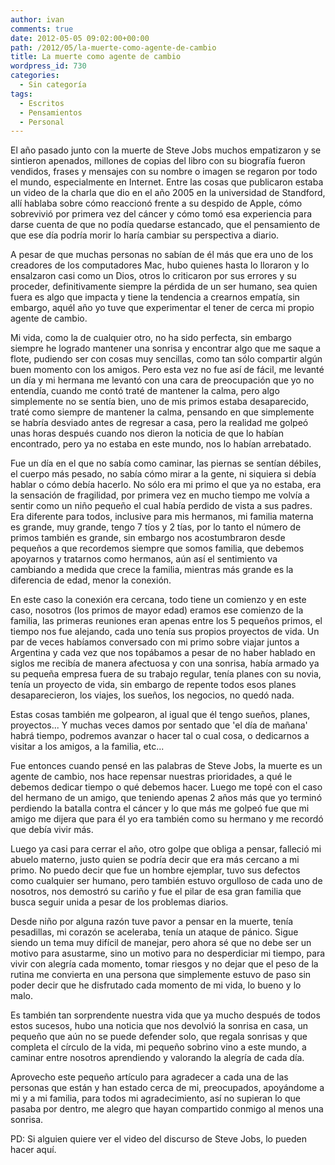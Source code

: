 ```yaml
---
author: ivan
comments: true
date: 2012-05-05 09:02:00+00:00
path: /2012/05/la-muerte-como-agente-de-cambio
title: La muerte como agente de cambio
wordpress_id: 730
categories:
  - Sin categoría
tags:
  - Escritos
  - Pensamientos
  - Personal
---
```


El año pasado junto con la muerte de Steve Jobs muchos empatizaron y se sintieron apenados, millones de copias del libro con su biografía fueron vendidos, frases y mensajes con su nombre o imagen se regaron por todo el mundo, especialmente en Internet. Entre las cosas que publicaron estaba un video de la charla que dio en el año 2005 en la universidad de Standford, allí hablaba sobre cómo reaccionó frente a su despido de Apple, cómo sobrevivió por primera vez del cáncer y cómo tomó esa experiencia para darse cuenta de que no podía quedarse estancado, que el pensamiento de que ese día podría morir lo haría cambiar su perspectiva a diario.

A pesar de que muchas personas no sabían de él más que era uno de los creadores de los computadores Mac, hubo quienes hasta lo lloraron y lo ensalzaron casi como un Dios, otros lo criticaron por sus errores y su proceder, definitivamente siempre la pérdida de un ser humano, sea quien fuera es algo que impacta y tiene la tendencia a crearnos empatía, sin embargo, aquél año yo tuve que experimentar el tener de cerca mi propio agente de cambio.

Mi vida, como la de cualquier otro, no ha sido perfecta, sin embargo siempre he logrado mantener una sonrisa y encontrar algo que me saque a flote, pudiendo ser con cosas muy sencillas, como tan sólo compartir algún buen momento con los amigos. Pero esta vez no fue así de fácil, me levanté un día y mi hermana me levantó con una cara de preocupación que yo no entendía, cuando me contó traté de mantener la calma, pero algo simplemente no se sentía bien, uno de mis primos estaba desaparecido, traté como siempre de mantener la calma, pensando en que simplemente se habría desviado antes de regresar a casa, pero la realidad me golpeó unas horas después cuando nos dieron la noticia de que lo habían encontrado, pero ya no estaba en este mundo, nos lo habían arrebatado.

Fue un día en el que no sabía como caminar, las piernas se sentían débiles, el cuerpo más pesado, no sabía cómo mirar a la gente, ni siquiera si debía hablar o cómo debía hacerlo. No sólo era mi primo el que ya no estaba, era la sensación de fragilidad, por primera vez en mucho tiempo me volvía a sentir como un niño pequeño el cual había perdido de vista a sus padres. Era diferente para todos, inclusive para mis hermanos, mi familia materna es grande, muy grande, tengo 7 tíos y 2 tías, por lo tanto el número de primos también es grande, sin embargo nos acostumbraron desde pequeños a que recordemos siempre que somos familia, que debemos apoyarnos y tratarnos como hermanos, aún así el sentimiento va cambiando a medida que crece la familia, mientras más grande es la diferencia de edad, menor la conexión.

En este caso la conexión era cercana, todo tiene un comienzo y en este caso, nosotros (los primos de mayor edad) eramos ese comienzo de la familia, las primeras reuniones eran apenas entre los 5 pequeños primos, el tiempo nos fue alejando, cada uno tenía sus propios proyectos de vida. Un par de veces habíamos conversado con mi primo sobre viajar juntos a Argentina y cada vez que nos topábamos a pesar de no haber hablado en siglos me recibía de manera afectuosa y con una sonrisa, había armado ya su pequeña empresa fuera de su trabajo regular, tenía planes con su novia, tenía un proyecto de vida, sin embargo de repente todos esos planes desaparecieron, los viajes, los sueños, los negocios, no quedó nada.

Estas cosas también me golpearon, al igual que él tengo sueños, planes, proyectos... Y muchas veces damos por sentado que 'el día de mañana' habrá tiempo, podremos avanzar o hacer tal o cual cosa, o dedicarnos a visitar a los amigos, a la familia, etc...

Fue entonces cuando pensé en las palabras de Steve Jobs, la muerte es un agente de cambio, nos hace repensar nuestras prioridades, a qué le debemos dedicar tiempo o qué debemos hacer. Luego me topé con el caso del hermano de un amigo, que teniendo apenas 2 años más que yo terminó perdiendo la batalla contra el cáncer y lo que más me golpeó fue que mi amigo me dijera que para él yo era también como su hermano y me recordó que debía vivir más.

Luego ya casi para cerrar el año, otro golpe que obliga a pensar, falleció mi abuelo materno, justo quien se podría decir que era más cercano a mi primo. No puedo decir que fue un hombre ejemplar, tuvo sus defectos como cualquier ser humano, pero también estuvo orgulloso de cada uno de nosotros, nos demostró su cariño y fue el pilar de esa gran familia que busca seguir unida a pesar de los problemas diarios.

Desde niño por alguna razón tuve pavor a pensar en la muerte, tenía pesadillas, mi corazón se aceleraba, tenía un ataque de pánico. Sigue siendo un tema muy difícil de manejar, pero ahora sé que no debe ser un motivo para asustarme, sino un motivo para no desperdiciar mi tiempo, para vivir con alegría cada momento, tomar riesgos y no dejar que el peso de la rutina me convierta en una persona que simplemente estuvo de paso sin poder decir que he disfrutado cada momento de mi vida, lo bueno y lo malo.

Es también tan sorprendente nuestra vida que ya mucho después de todos estos sucesos, hubo una noticia que nos devolvió la sonrisa en casa, un pequeño que aún no se puede defender solo, que regala sonrisas y que completa el círculo de la vida, mi pequeño sobrino vino a este mundo, a caminar entre nosotros aprendiendo y valorando la alegría de cada día.

Aprovecho este pequeño artículo para agradecer a cada una de las personas que están y han estado cerca de mi, preocupados, apoyándome a mi y a mi familia, para todos mi agradecimiento, así no supieran lo que pasaba por dentro, me alegro que hayan compartido conmigo al menos una sonrisa.

PD: Si alguien quiere ver el video del discurso de Steve Jobs, lo pueden hacer aquí.
